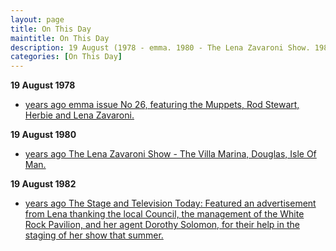 ```yaml
---
layout: page
title: On This Day
maintitle: On This Day
description: 19 August (1978 - emma. 1980 - The Lena Zavaroni Show. 1982 - The Stage and Television Today.)
categories: [On This Day]
---
```


**19 August 1978**
* [<span id="age1"></span> years ago emma issue No 26, featuring the Muppets, Rod Stewart, Herbie and Lena Zavaroni.](/comics/emma/1978/08/19/emma.html)

**19 August 1980**
* [<span id="age2"></span> years ago The Lena Zavaroni Show - The Villa Marina, Douglas, Isle Of Man.](/theatre/the%20lena%20zavaroni%20show/1980/08/19/the-lena-zavaroni-show.html)

**19 August 1982**
* [<span id="age3"></span> years ago The Stage and Television Today: Featured an advertisement from Lena thanking the local Council, the management of the White Rock Pavilion, and her agent Dorothy Solomon, for their help in the staging of her show that summer.](/the%20stage%20and%20television%20today/1982/08/19/the-stage-and-television-today.html)

<!-- Script for calculating number of years ago -->
<script>
var dob = '19780819';
var year = Number(dob.substr(0, 4));
var month = Number(dob.substr(4, 2)) - 1;
var day = Number(dob.substr(6, 2));
var today = new Date();
var age1 = today.getFullYear() - year;
if (today.getMonth() < month || (today.getMonth() == month && today.getDate() < day)) {
age1--;
}
document.getElementById("age1").innerHTML=age1;

var dob = '19800819';
var year = Number(dob.substr(0, 4));
var month = Number(dob.substr(4, 2)) - 1;
var day = Number(dob.substr(6, 2));
var today = new Date();
var age2 = today.getFullYear() - year;
if (today.getMonth() < month || (today.getMonth() == month && today.getDate() < day)) {
age2--;
}
document.getElementById("age2").innerHTML=age2;

var dob = '19820819';
var year = Number(dob.substr(0, 4));
var month = Number(dob.substr(4, 2)) - 1;
var day = Number(dob.substr(6, 2));
var today = new Date();
var age3 = today.getFullYear() - year;
if (today.getMonth() < month || (today.getMonth() == month && today.getDate() < day)) {
age3--;
}
document.getElementById("age3").innerHTML=age3;
</script>

